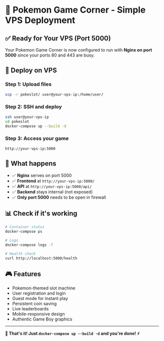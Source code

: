 # 🚀 Pokemon Game Corner - Simple VPS Deployment

## ✅ **Ready for Your VPS (Port 5000)**

Your Pokemon Game Corner is now configured to run with **Nginx on port 5000** since your ports 80 and 443 are busy.

## 🎯 **Deploy on VPS**

### **Step 1: Upload files**
```bash
scp -r pokeslot/ user@your-vps-ip:/home/user/
```

### **Step 2: SSH and deploy**
```bash
ssh user@your-vps-ip
cd pokeslot
docker-compose up --build -d
```

### **Step 3: Access your game**
```
http://your-vps-ip:5000
```

## 🔧 **What happens**

- ✅ **Nginx** serves on port 5000
- ✅ **Frontend** at `http://your-vps-ip:5000/`
- ✅ **API** at `http://your-vps-ip:5000/api/`
- ✅ **Backend** stays internal (not exposed)
- ✅ **Only port 5000** needs to be open in firewall

## 📊 **Check if it's working**
```bash
# Container status
docker-compose ps

# Logs
docker-compose logs -f

# Health check
curl http://localhost:5000/health
```

## 🎮 **Features**
- Pokemon-themed slot machine
- User registration and login
- Guest mode for instant play
- Persistent coin saving
- Live leaderboards
- Mobile-responsive design
- Authentic Game Boy graphics

---

**🎰 That's it! Just `docker-compose up --build -d` and you're done! ⚡**